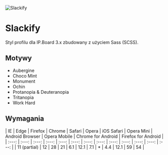 ![Slackify](http://i.imgur.com/LOihRvp.png)
# Slackify
Styl profilu  dla IP.Board 3.x zbudowany z użyciem Sass (SCSS).

## Motywy
* Aubergine
* Choco Mint
* Monument
* Ochin
* Protanopia & Deuteranopia
* Tritanopia
* Work Hard

## Wymagania
| IE | Edge | Firefox | Chrome | Safari | Opera | iOS Safari | Opera Mini | Android Browser | Opera Mobile | Chrome for Android | Firefox for Android |
| :---: | :---: | :---: | :---: | :---: | :---: | :---: | :---: | :---: | :---: | :---: | :---: | :---: |
| 11 (partial) | 12 | 28 | 21 | 6.1 | 12.1 | 7.1 | * | 4.4 | 12.1 | 59 | 54 |
